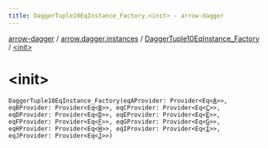 ```yaml
---
title: DaggerTuple10EqInstance_Factory.<init> - arrow-dagger
---
```


[arrow-dagger](../../index.html) / [arrow.dagger.instances](../index.html) / [DaggerTuple10EqInstance_Factory](index.html) / [&lt;init&gt;](./-init-.html)

# &lt;init&gt;

`DaggerTuple10EqInstance_Factory(eqAProvider: Provider<Eq<`[`A`](index.html#A)`>>, eqBProvider: Provider<Eq<`[`B`](index.html#B)`>>, eqCProvider: Provider<Eq<`[`C`](index.html#C)`>>, eqDProvider: Provider<Eq<`[`D`](index.html#D)`>>, eqEProvider: Provider<Eq<`[`E`](index.html#E)`>>, eqFProvider: Provider<Eq<`[`F`](index.html#F)`>>, eqGProvider: Provider<Eq<`[`G`](index.html#G)`>>, eqHProvider: Provider<Eq<`[`H`](index.html#H)`>>, eqIProvider: Provider<Eq<`[`I`](index.html#I)`>>, eqJProvider: Provider<Eq<`[`J`](index.html#J)`>>)`